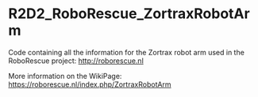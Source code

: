 # R2D2_RoboRescue_ZortraxRobotArm
Code containing all the information for the Zortrax robot arm used in the RoboRescue project: http://roborescue.nl


More information on the WikiPage: https://roborescue.nl/index.php/ZortraxRobotArm
